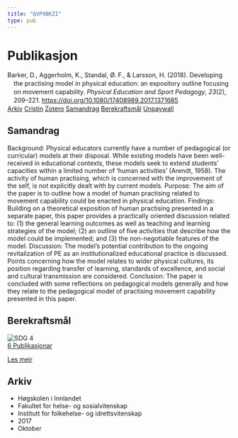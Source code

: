```yaml
---
title: "QVP9BKZI"
type: pub
---
```

<h1>Publikasjon</h1>
<article id="csl-bib-container-QVP9BKZI" class="csl-bib-container">
  <div class="csl-bib-body" style="line-height: 1.35; padding-left: 1em; text-indent:-1em;">
  <div class="csl-entry">Barker, D., Aggerholm, K., Standal, &#xD8;. F., &amp; Larsson, H. (2018). Developing the practising model in physical education: an expository outline focusing on movement capability. <i>Physical Education and Sport Pedagogy</i>, <i>23</i>(2), 209&#x2013;221. <a href="https://doi.org/10.1080/17408989.2017.1371685">https://doi.org/10.1080/17408989.2017.1371685</a></div>
</div>
  <div class="csl-bib-buttons">
    <a href="#taxonomy-article-QVP9BKZI" class="csl-bib-button">Arkiv</a>
    <a href="https://app.cristin.no/results/show.jsf?id=1502020" alt="Cristin URL" class="csl-bib-button">Cristin</a>
    <a href="http://zotero.org/groups/5402882/items/QVP9BKZI" alt="Zotero URL" class="csl-bib-button">Zotero</a>
    <a href="#abstract-article-QVP9BKZI" class="csl-bib-button">Samandrag</a>
    <a href="#sdg-article-QVP9BKZI" class="csl-bib-button">Berekraftsmål</a>
    <a href="https://brage.inn.no/inn-xmlui/bitstream/11250/2589119/1/AS5435807398338571506611155759_content_1%2bcopy.pdf" class="csl-bib-button">Unpaywall</a>
  </div>
  <div id="csl-bib-meta-container-QVP9BKZI"></div>
</article>
<div id="csl-bib-meta-QVP9BKZI" class="csl-bib-meta">
  <article id="abstract-article-QVP9BKZI" class="abstract-article">
    <h1>Samandrag</h1>
    Background: Physical educators currently have a number of pedagogical (or curricular) models at their disposal. While existing models have been well-received in educational contexts, these models seek to extend students’ capacities within a limited number of ‘human activities’ (Arendt, 1958). The activity of human practising, which is concerned with the improvement of the self, is not explicitly dealt with by current models. Purpose: The aim of the paper is to outline how a model of human practising related to movement capability could be enacted in physical education. Findings: Building on a theoretical exposition of human practising presented in a separate paper, this paper provides a practically oriented discussion related to: (1) the general learning outcomes as well as teaching and learning strategies of the model; (2) an outline of five activities that describe how the model could be implemented; and (3) the non-negotiable features of the model. Discussion: The model’s potential contribution to the ongoing revitalization of PE as an institutionalized educational practice is discussed. Points concerning how the model relates to wider physical cultures, its position regarding transfer of learning, standards of excellence, and social and cultural transmission are considered. Conclusion: The paper is concluded with some reflections on pedagogical models generally and how they relate to the pedagogical model of practising movement capability presented in this paper.
  </article>
  <article id="sdg-article-QVP9BKZI" class="sdg-article">
    <h1>Berekraftsmål</h1>
    <div class="sdg-container"><div id="sdg4" class="sdg"> <img src="{{< params subfolder >}}images/sdg/sdg04_no.png" class="image" alt="SDG 4"> <div class="sdg-overlay"> <a href="{{< params subfolder >}}no/archive/?sdg=4#archive" class="sdg-publication-count"><span>6</span> Publikasjonar</a> <p><a href="NA" class="sdg-read-more">Les meir</a></p> </div> </div></div>
  </article>
  <article id="taxonomy-article-QVP9BKZI" class="taxonomy-article">
    <h1>Arkiv</h1>
    <ul>
      <li>Høgskolen i Innlandet</li>
      <li>Fakultet for helse- og sosialvitenskap</li>
      <li>Institutt for folkehelse- og idrettsvitenskap</li>
      <li>2017</li>
      <li>Oktober</li>
    </ul>
  </article>
</div>
